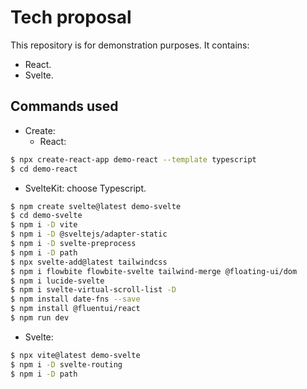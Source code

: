 # Tech proposal

This repository is for demonstration purposes. It contains:

- React.
- Svelte.

## Commands used

- Create:
  - React:

```bash
$ npx create-react-app demo-react --template typescript
$ cd demo-react
```

- SvelteKit: choose Typescript.

```bash
$ npm create svelte@latest demo-svelte
$ cd demo-svelte
$ npm i -D vite
$ npm i -D @sveltejs/adapter-static
$ npm i -D svelte-preprocess
$ npm i -D path
$ npx svelte-add@latest tailwindcss
$ npm i flowbite flowbite-svelte tailwind-merge @floating-ui/dom
$ npm i lucide-svelte
$ npm i svelte-virtual-scroll-list -D
$ npm install date-fns --save
$ npm install @fluentui/react
$ npm run dev
```

- Svelte:

```bash
$ npx vite@latest demo-svelte
$ npm i -D svelte-routing
$ npm i -D path
```
